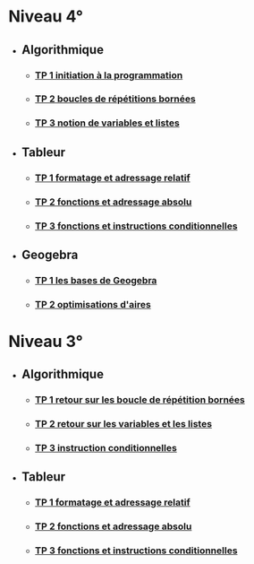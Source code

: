 # Niveau 4°  

 * ## Algorithmique  

   * ### [TP 1 initiation à la programmation](./TP1.md)
   * ### [TP 2 boucles de répétitions bornées](./TP2_boucle_répéter_quatrieme.pdf)
   * ### [TP 3 notion de variables et listes]()

 * ## Tableur  

   * ### [TP 1 formatage et adressage relatif]()
   * ### [TP 2 fonctions et adressage absolu]()
   * ### [TP 3 fonctions et instructions conditionnelles]()

 * ## Geogebra  

   * ### [TP 1 les bases de Geogebra](./Geogebra_TP1.md)
   * ### [TP 2 optimisations d'aires]()  

# Niveau 3°

* ## Algorithmique  

   * ### [TP 1 retour sur les boucle de répétition bornées](./TP1.md)
   * ### [TP 2 retour sur les variables et les listes]()
   * ### [TP 3 instruction conditionnelles]()

 * ## Tableur  

   * ### [TP 1 formatage et adressage relatif]()
   * ### [TP 2 fonctions et adressage absolu]()
   * ### [TP 3 fonctions et instructions conditionnelles]()
